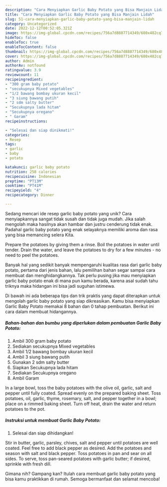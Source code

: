 ```yaml
---
description: "Cara Menyiapkan Garlic Baby Potato yang Bisa Manjain Lidah"
title: "Cara Menyiapkan Garlic Baby Potato yang Bisa Manjain Lidah"
slug: 51-cara-menyiapkan-garlic-baby-potato-yang-bisa-manjain-lidah
category: Uncategorized
date: 2022-12-12T00:52:05.321Z
image: https://img-global.cpcdn.com/recipes/756a7d8887714349/680x482cq70/garlic-baby-potato-foto-resep-utama.jpg
hideToc: false
enableToc: true
enableTocContent: false
thumbnail: https://img-global.cpcdn.com/recipes/756a7d8887714349/680x482cq70/garlic-baby-potato-foto-resep-utama.jpg
cover: https://img-global.cpcdn.com/recipes/756a7d8887714349/680x482cq70/garlic-baby-potato-foto-resep-utama.jpg
author: Admin
authorAv: notfound
ratingvalue: 3.9
reviewcount: 11
recipeingredient:
- "300 gram baby potato"
- "secukupnya Mixed vegetables"
- "1/2 bawang bombay ukuran kecil"
- "3 siung bawang putih"
- "2 sdm salty butter"
- "Secukupnya lada hitam"
- "Secukupnya oregano"
- " Garam"
recipeinstructions:

- "Selesai dan siap dinikmati!"
categories:
- Resep
tags:
- garlic
- baby
- potato

katakunci: garlic baby potato 
nutrition: 258 calories
recipecuisine: Indonesian
preptime: "PT13M"
cooktime: "PT41M"
recipeyield: "4"
recipecategory: Dinner

---
```





Sedang mencari ide resep garlic baby potato yang unik? Cara menyiapkannya sangat tidak susah dan tidak juga mudah. Jika salah mengolah maka hasilnya akan hambar dan justru cenderung tidak enak. Padahal garlic baby potato yang enak selayaknya memiliki aroma dan rasa yang bisa memancing selera Kita.





Prepare the potatoes by giving them a rinse. Boil the potatoes in water until tender. Drain the water, and leave the potatoes to dry for a few minutes - no need to peel the potatoes.

Banyak hal yang sedikit banyak mempengaruhi kualitas rasa dari garlic baby potato, pertama dari jenis bahan, lalu pemilihan bahan segar sampai cara membuat dan menghidangkannya. Tak perlu pusing jika mau menyiapkan garlic baby potato enak di mana pun kamu berada, karena asal sudah tahu triknya maka hidangan ini bisa jadi suguhan istimewa.






Di bawah ini ada beberapa tips dan trik praktis yang dapat diterapkan untuk mengolah garlic baby potato yang siap dikreasikan. Kamu bisa menyiapkan Garlic Baby Potato memakai 8 bahan dan 0 tahap pembuatan. Berikut ini cara dalam membuat hidangannya.

<!--inarticleads1-->

##### Bahan-bahan dan bumbu yang diperlukan dalam pembuatan Garlic Baby Potato:

1. Ambil 300 gram baby potato
1. Sediakan secukupnya Mixed vegetables
1. Ambil 1/2 bawang bombay ukuran kecil
1. Ambil 3 siung bawang putih
1. Gunakan 2 sdm salty butter
1. Siapkan Secukupnya lada hitam
1. Sediakan Secukupnya oregano
1. Ambil  Garam


In a large bowl, toss the baby potatoes with the olive oil, garlic, salt and pepper until fully coated. Spread evenly on the prepared baking sheet. Toss potatoes, oil, garlic, thyme, rosemary, salt, and pepper together in a bowl; place on a rimmed baking sheet. Turn off heat, drain the water and return potatoes to the pot. 

<!--inarticleads2-->

##### Instruksi untuk membuat Garlic Baby Potato:


1. Selesai dan siap dihidangkan!

Stir in butter, garlic, parsley, chives, salt and pepper until potatoes are well coated. Feel free to add black pepper as desired. Add the potatoes and season with salt and black pepper. Toss potatoes in pan and sear on all sides. To serve, toss pan-seared potatoes with garlic butter; if desired, sprinkle with fresh dill. 

Gimana nih? Gampang kan? Itulah cara membuat garlic baby potato yang bisa kamu praktikkan di rumah. Semoga bermanfaat dan selamat mencoba!
